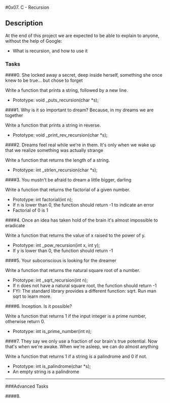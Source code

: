 #0x07. C - Recursion
## Description
At the end of this project we are expected to be able to explain to anyone, without the help of Google:
- What is recursion, and how to use it

### Tasks
####0. She locked away a secret, deep inside herself, something she once knew to be true... but chose to forget

Write a function that prints a string, followed by a new line.

- Prototype: void _puts_recursion(char *s);

####1. Why is it so important to dream? Because, in my dreams we are together

Write a function that prints a string in reverse.

- Prototype: void _print_rev_recursion(char *s);

####2. Dreams feel real while we're in them. It's only when we wake up that we realize something was actually strange

Write a function that returns the length of a string.

- Prototype: int _strlen_recursion(char *s);

####3. You mustn't be afraid to dream a little bigger, darling

Write a function that returns the factorial of a given number.

- Prototype: int factorial(int n);
- If n is lower than 0, the function should return -1 to indicate an error
- Factorial of 0 is 1

####4. Once an idea has taken hold of the brain it's almost impossible to eradicate

Write a function that returns the value of x raised to the power of y.

- Prototype: int _pow_recursion(int x, int y);
- If y is lower than 0, the function should return -1

####5. Your subconscious is looking for the dreamer

Write a function that returns the natural square root of a number.

- Prototype: int _sqrt_recursion(int n);
- If n does not have a natural square root, the function should return -1
- FYI: The standard library provides a different function: sqrt. Run man sqrt to learn more.

####6. Inception. Is it possible?

Write a function that returns 1 if the input integer is a prime number, otherwise return 0.

- Prototype: int is_prime_number(int n);

####7. They say we only use a fraction of our brain's true potential. Now that's when we're awake. When we're asleep, we can do almost anything

Write a function that returns 1 if a string is a palindrome and 0 if not.

- Prototype: int is_palindrome(char *s);
- An empty string is a palindrome
___
###Advanced Tasks

####8.